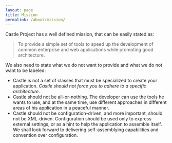 ```yaml
---
layout: page
title: Mission
permalink: /about/mission/
---
```

Castle Project has a well defined mission, that can be easily stated as:

> To provide a simple set of tools to speed up the development of common enterprise and web applications while promoting good architecture.

We also need to state what we do not want to provide and what we do not want to be labeled:

* Castle is not a set of classes that must be specialized to create your application. *Castle should not force you to adhere to a specific architecture*.
* Castle should not be all-or-nothing. The developer can use the tools he wants to use, and at the same time, use different approaches in different areas of his application in a peaceful manner.
* Castle should not be configuration-driven, and more important, should not be XML-driven. Configuration should be used only to express external settings, or as a hint to help the application to assemble itself. We shall look forward to delivering self-assemblying capabilities and convention over configuration.